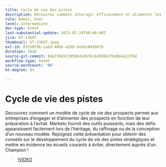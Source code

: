 ```yaml
---
title: Cycle de vie des pistes
description: Découvrez comment interagir efficacement et alimenter les pistes avec un modèle stratégique de cycle de vie des pistes au cours de cette session de plongée approfondie, en vous offrant des conseils d’un champion Marketo sur la manière d’éviter les écueils courants lors de l’héritage, de l’affinage ou de la conception d’un nouveau modèle.
role: Admin, User
level: Intermediate
doc-type: Event
last-substantial-update: 2023-07-24T00:00:00Z
jira: KT-13697
thumbnail: KT-13697.jpeg
exl-id: 03258f9b-ca5d-406b-a260-e41bc04396f8
duration: 2916
source-git-commit: 8da73b657295864a3bf6c64598b2fbd664a2379d
workflow-type: tm+mt
source-wordcount: '96'
ht-degree: 0%

---
```


# Cycle de vie des pistes

Découvrez comment un modèle de cycle de vie des prospects permet aux entreprises d’engager et d’alimenter des prospects en fonction de leur préparation à l’achat. Marketo fournit des outils puissants, mais des défis apparaissent facilement lors de l’héritage, du raffinage ou de la conception d’un nouveau modèle. Rejoignez cette présentation pour obtenir des conseils sur le développement du cycle de vie des pistes stratégiques et mettre en évidence les écueils courants à éviter, directement auprès d’un Champion !

>[!VIDEO](https://video.tv.adobe.com/v/3421711/?learn=on)
